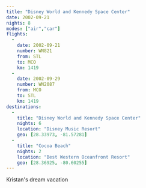 ```yaml
---
title: "Disney World and Kennedy Space Center"
date: 2002-09-21
nights: 8
modes: ["air","car"]
flights:
  -
    date: 2002-09-21
    number: WN821
    from: STL
    to: MCO
    km: 1419
  -
    date: 2002-09-29
    number: WN2087
    from: MCO
    to: STL
    km: 1419
destinations:
  -
    title: "Disney World and Kennedy Space Center"
    nights: 6
    location: "Disney Music Resort"
    geo: [28.33973, -81.57281]
  -
    title: "Cocoa Beach"
    nights: 2
    location: "Best Western Oceanfront Resort"
    geo: [28.36925, -80.60255]
---
```


Kristan's dream vacation
